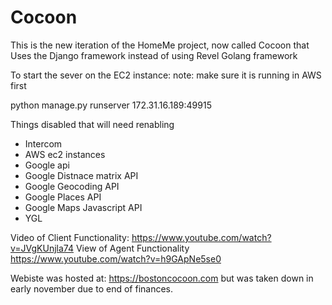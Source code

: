 # Cocoon

This is the new iteration of the HomeMe project, now called Cocoon that
Uses the Django framework instead of using Revel Golang framework

To start the sever on the EC2 instance:
note: make sure it is running in AWS first

python manage.py runserver 172.31.16.189:49915

Things disabled that will need renabling
- Intercom
- AWS ec2 instances
- Google api
- Google Distnace matrix API
- Google Geocoding API
- Google Places API
- Google Maps Javascript API
- YGL

Video of Client Functionality:
https://www.youtube.com/watch?v=JVgKUnjla74
View of Agent Functionality
https://www.youtube.com/watch?v=h9GApNe5se0

Webiste was hosted at:
https://bostoncocoon.com
but was taken down in early november due to end of finances.
